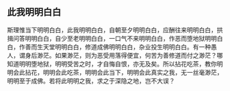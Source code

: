 ##  此我明明白白

斯理惟当下明明白白，此我明明白白，自朝至夕明明白白，应酬往来明明白白，拱揖问答明明白白，自少至老明明白白，一口气不来明明白白，作恶而堕地狱明明白白，作善而生天堂明明白白，修道成佛明明白白，杂业投生明明白白。有一种愚人，谓身后渺茫。如果渺茫，则为恶受用落得便宜，何苦为善修道而付之渺茫？哪知道明明堕地狱，明明受苦之时，才自悔自恨，亦无及矣。所以拈花吃茶，教你明明会此拈花，明明会此吃茶，明明会此当下，明明会此真实之我，无一丝毫渺茫，明明至于成佛。若将此明明之我，求之于深隐之地，岂不大误？

